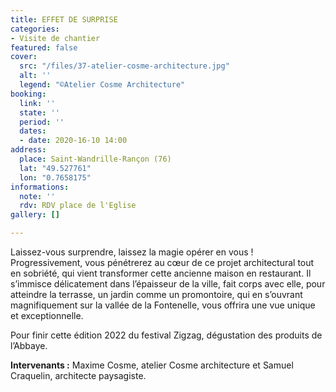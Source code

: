 ```yaml
---
title: EFFET DE SURPRISE
categories:
- Visite de chantier
featured: false
cover:
  src: "/files/37-atelier-cosme-architecture.jpg"
  alt: ''
  legend: "©Atelier Cosme Architecture"
booking:
  link: ''
  state: ''
  period: ''
  dates:
  - date: 2020-16-10 14:00
address:
  place: Saint-Wandrille-Rançon (76)
  lat: "49.527761"
  lon: "0.7658175"
informations:
  note: ''
  rdv: RDV place de l'Eglise
gallery: []

---
```

Laissez-vous surprendre, laissez la magie opérer en vous ! Progressivement, vous pénétrerez au cœur de ce projet architectural tout en sobriété, qui vient transformer cette ancienne maison en restaurant. Il s’immisce délicatement dans l’épaisseur de la ville, fait corps avec elle, pour atteindre la terrasse, un jardin comme un promontoire, qui en s’ouvrant magnifiquement sur la vallée de la Fontenelle, vous offrira une vue unique et exceptionnelle. 

Pour finir cette édition 2022 du festival Zigzag, dégustation des produits de l’Abbaye.

**Intervenants :** Maxime Cosme, atelier Cosme architecture et Samuel Craquelin, architecte paysagiste.
